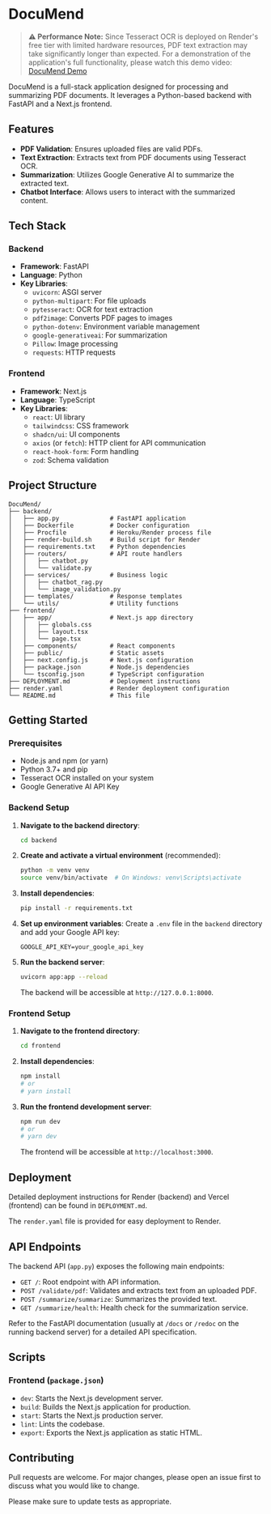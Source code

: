 # DocuMend

> **⚠️ Performance Note:** Since Tesseract OCR is deployed on Render's free tier with limited hardware resources, PDF text extraction may take significantly longer than expected. For a demonstration of the application's full functionality, please watch this demo video: [DocuMend Demo](https://drive.google.com/file/d/1byCUJWrFqmBaTPwT03-j3Ff4R16t5LUW/view?usp=sharing)

DocuMend is a full-stack application designed for processing and summarizing PDF documents. It leverages a Python-based backend with FastAPI and a Next.js frontend.

## Features

-   **PDF Validation**: Ensures uploaded files are valid PDFs.
-   **Text Extraction**: Extracts text from PDF documents using Tesseract OCR.
-   **Summarization**: Utilizes Google Generative AI to summarize the extracted text.
-   **Chatbot Interface**: Allows users to interact with the summarized content.

## Tech Stack

### Backend

-   **Framework**: FastAPI
-   **Language**: Python
-   **Key Libraries**:
    -   `uvicorn`: ASGI server
    -   `python-multipart`: For file uploads
    -   `pytesseract`: OCR for text extraction
    -   `pdf2image`: Converts PDF pages to images
    -   `python-dotenv`: Environment variable management
    -   `google-generativeai`: For summarization
    -   `Pillow`: Image processing
    -   `requests`: HTTP requests

### Frontend

-   **Framework**: Next.js
-   **Language**: TypeScript
-   **Key Libraries**:
    -   `react`: UI library
    -   `tailwindcss`: CSS framework
    -   `shadcn/ui`: UI components
    -   `axios` (or `fetch`): HTTP client for API communication
    -   `react-hook-form`: Form handling
    -   `zod`: Schema validation

## Project Structure

```
DocuMend/
├── backend/
│   ├── app.py              # FastAPI application
│   ├── Dockerfile          # Docker configuration
│   ├── Procfile            # Heroku/Render process file
│   ├── render-build.sh     # Build script for Render
│   ├── requirements.txt    # Python dependencies
│   ├── routers/            # API route handlers
│   │   ├── chatbot.py
│   │   └── validate.py
│   ├── services/           # Business logic
│   │   ├── chatbot_rag.py
│   │   └── image_validation.py
│   ├── templates/          # Response templates
│   └── utils/              # Utility functions
├── frontend/
│   ├── app/                # Next.js app directory
│   │   ├── globals.css
│   │   ├── layout.tsx
│   │   └── page.tsx
│   ├── components/         # React components
│   ├── public/             # Static assets
│   ├── next.config.js      # Next.js configuration
│   ├── package.json        # Node.js dependencies
│   └── tsconfig.json       # TypeScript configuration
├── DEPLOYMENT.md           # Deployment instructions
├── render.yaml             # Render deployment configuration
└── README.md               # This file
```

## Getting Started

### Prerequisites

-   Node.js and npm (or yarn)
-   Python 3.7+ and pip
-   Tesseract OCR installed on your system
-   Google Generative AI API Key

### Backend Setup

1.  **Navigate to the backend directory**:
    ```bash
    cd backend
    ```
2.  **Create and activate a virtual environment** (recommended):
    ```bash
    python -m venv venv
    source venv/bin/activate  # On Windows: venv\Scripts\activate
    ```
3.  **Install dependencies**:
    ```bash
    pip install -r requirements.txt
    ```
4.  **Set up environment variables**:
    Create a `.env` file in the `backend` directory and add your Google API key:
    ```
    GOOGLE_API_KEY=your_google_api_key
    ```
5.  **Run the backend server**:
    ```bash
    uvicorn app:app --reload
    ```
    The backend will be accessible at `http://127.0.0.1:8000`.

### Frontend Setup

1.  **Navigate to the frontend directory**:
    ```bash
    cd frontend
    ```
2.  **Install dependencies**:
    ```bash
    npm install
    # or
    # yarn install
    ```
3.  **Run the frontend development server**:
    ```bash
    npm run dev
    # or
    # yarn dev
    ```
    The frontend will be accessible at `http://localhost:3000`.

## Deployment

Detailed deployment instructions for Render (backend) and Vercel (frontend) can be found in `DEPLOYMENT.md`.

The `render.yaml` file is provided for easy deployment to Render.

## API Endpoints

The backend API (`app.py`) exposes the following main endpoints:

-   `GET /`: Root endpoint with API information.
-   `POST /validate/pdf`: Validates and extracts text from an uploaded PDF.
-   `POST /summarize/summarize`: Summarizes the provided text.
-   `GET /summarize/health`: Health check for the summarization service.

Refer to the FastAPI documentation (usually at `/docs` or `/redoc` on the running backend server) for a detailed API specification.

## Scripts

### Frontend (`package.json`)

-   `dev`: Starts the Next.js development server.
-   `build`: Builds the Next.js application for production.
-   `start`: Starts the Next.js production server.
-   `lint`: Lints the codebase.
-   `export`: Exports the Next.js application as static HTML.

## Contributing

Pull requests are welcome. For major changes, please open an issue first to discuss what you would like to change.

Please make sure to update tests as appropriate.
